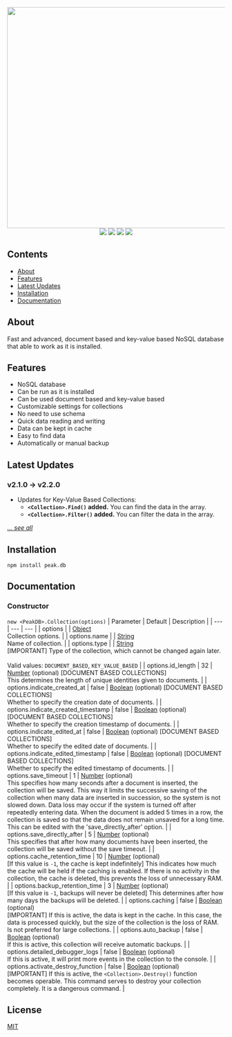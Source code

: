 <div align="center">
  <img src="https://i.ibb.co/mbJC8yX/unknown.png" width="512px"/>
  <br/>
  <img src="https://badgen.net/npm/v/peak.db"/>
  <img src="https://badgen.net/npm/license/peak.db"/>
  <img src="https://badgen.net/npm/node/peak.db"/>
  <img src="https://badgen.net/npm/dt/peak.db"/>
</div>

## Contents
  * [About](#about)
  * [Features](#features)
  * [Latest Updates](#latest-updates)
  * [Installation](#installation)
  * [Documentation](#documentation)

## About
Fast and advanced, document based and key-value based NoSQL database that able to work as it is installed.

## Features
  * NoSQL database
  * Can be run as it is installed
  * Can be used document based and key-value based
  * Customizable settings for collections
  * No need to use schema
  * Quick data reading and writing
  * Data can be kept in cache
  * Easy to find data
  * Automatically or manual backup

## Latest Updates
### v2.1.0 → v2.2.0
  * Updates for Key-Value Based Collections:
    * **`<Collection>.Find()` added.** You can find the data in the array.
    * **`<Collection>.Filter()` added.** You can filter the data in the array.

[*... see all*](CHANGELOG.md#change-log)

## Installation
```sh-session
npm install peak.db
```

## Documentation
### Constructor
`new <PeakDB>.Collection(options)`
| Parameter | Default | Description |
| --- | --- | --- |
| options | | [Object]<br/>Collection options. |
| options.name | | [String]<br/>Name of collection. |
| options.type | | [String]<br/>[IMPORTANT] Type of the collection, which cannot be changed again later.<br/><br/>Valid values: `DOCUMENT_BASED`, `KEY_VALUE_BASED` |
| options.id_length | 32 | [Number] (optional) [DOCUMENT BASED COLLECTIONS]<br/>This determines the length of unique identities given to documents. |
| options.indicate_created_at | false | [Boolean] (optional) [DOCUMENT BASED COLLECTIONS]<br/>Whether to specify the creation date of documents. |
| options.indicate_created_timestamp | false | [Boolean] (optional) [DOCUMENT BASED COLLECTIONS]<br/>Whether to specify the creation timestamp of documents. |
| options.indicate_edited_at | false | [Boolean] (optional) [DOCUMENT BASED COLLECTIONS]<br/>Whether to specify the edited date of documents. |
| options.indicate_edited_timestamp | false | [Boolean] (optional) [DOCUMENT BASED COLLECTIONS]<br/>Whether to specify the edited timestamp of documents. |
| options.save_timeout | 1 | [Number] (optional)<br/>This specifies how many seconds after a document is inserted, the collection will be saved. This way it limits the successive saving of the collection when many data are inserted in succession, so the system is not slowed down. Data loss may occur if the system is turned off after repeatedly entering data. When the document is added 5 times in a row, the collection is saved so that the data does not remain unsaved for a long time. This can be edited with the 'save_directly_after' option. |
| options.save_directly_after | 5 | [Number] (optional)<br/>This specifies that after how many documents have been inserted, the collection will be saved without the save timeout. |
| options.cache_retention_time | 10 | [Number] (optional)<br/>[If this value is `-1`, the cache is kept indefinitely] This indicates how much the cache will be held if the caching is enabled. If there is no activity in the collection, the cache is deleted, this prevents the loss of unnecessary RAM. |
| options.backup_retention_time | 3 | [Number] (optional)<br/>[If this value is `-1`, backups will never be deleted] This determines after how many days the backups will be deleted. |
| options.caching | false | [Boolean] (optional)<br/>[IMPORTANT] If this is active, the data is kept in the cache. In this case, the data is processed quickly, but the size of the collection is the loss of RAM. Is not preferred for large collections. |
| options.auto_backup | false | [Boolean] (optional)<br/>If this is active, this collection will receive automatic backups. |
| options.detailed_debugger_logs | false | [Boolean] (optional)<br/>If this is active, it will print more events in the collection to the console. |
| options.activate_destroy_function | false | [Boolean] (optional)<br/>[IMPORTANT] If this is active, the `<Collection>.Destroy()` function becomes operable. This command serves to destroy your collection completely. It is a dangerous command. |

## License
[MIT](LICENSE.md)

[String]: https://developer.mozilla.org/en-US/docs/Web/JavaScript/Reference/Global_Objects/String
[Number]: https://developer.mozilla.org/en-US/docs/Web/JavaScript/Reference/Global_Objects/Number
[Object]: https://developer.mozilla.org/en-US/docs/Web/JavaScript/Reference/Global_Objects/Object
[Boolean]: https://developer.mozilla.org/en-US/docs/Web/JavaScript/Reference/Global_Objects/Boolean
